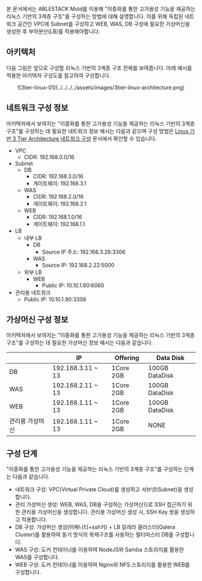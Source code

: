 본 문서에서는 ABLESTACK Mold를 이용해 "이중화를 통한 고가용성 기능을 제공하는 리눅스 기반의 3계층 구조"를 구성하는 방법에 대해 설명합니다. 
이를 위해 독립된 네트워크 공간인 VPC에 Subnet를 구성하고 WEB, WAS, DB 구성에 필요한 가상머신을 생성한 후 부하분산(LB)를 적용해아합니다.

## 아키텍처
다음 그림은 앞으로 구성할 리눅스 기반의 3계층 구조 전체를 보여줍니다.
아래 예시를 적용한 아키텍처 구성도를 참고하여 구성합니다.

<center>
![3tier-linux-01](../../../../assets/images/3tier-linux-architecture.png)
</center>

## 네트워크 구성 정보
아키텍처에서 보여지는 "이중화를 통한 고가용성 기능을 제공하는 리눅스 기반의 3계층 구조"를 구성하는 데 필요한 네트워크 정보 예시는 다음과 같으며 구성 방법은 [Linux 기반 3 Tier Architecture 네트워크 구성](../3tiers-linux-guide-network) 문서에서 확인할 수 있습니다.

- VPC
    - CIDR: 192.168.0.0/16
- Subnet
    - DB
        - CIDR: 192.168.3.0/16
        - 게이트웨이: 192.168.3.1
    - WAS
        - CIDR: 192.168.2.0/16
        - 게이트웨이: 192.168.2.1
    - WEB
        - CIDR: 192.168.1.0/16
        - 게이트웨이: 192.168.1.1
- LB
    - 내부 LB
        - DB
            - Source IP 주소: 192.168.3.26:3306
        - WAS
            - Source IP: 192.168.2.22:5000
    - 외부 LB
        - WEB
            - Public IP: 10.10.1.60:6060
- 관리용 네트워크
    - Public IP: 10.10.1.90:3306

## 가상머신 구성 정보
아키텍처에서 보여지는 "이중화를 통한 고가용성 기능을 제공하는 리눅스 기반의 3계층 구조"를 구성하는 데 필요한 가상머신 정보 예시는 다음과 같습니다.

|           | IP                | Offering  | Data Disk     |
| ----------| ------------------| ----------| --------------|
| DB        | 192.168.3.11 ~ 13 | 1Core 2GB | 100GB DataDisk |
| WAS       | 192.168.2.11 ~ 13 | 1Core 2GB | 100GB DataDisk |
| WEB       | 192.168.1.11 ~ 13 | 1Core 2GB | 100GB DataDisk |
| 관리용 가상머신 | 192.168.1.11 ~ 13 | 1Core 2GB | NONE |


## 구성 단계
"이중화를 통한 고가용성 기능을 제공하는 리눅스 기반의 3계층 구조"를 구성하는 단계는 다음과 같습니다.

- 네트워크 구성: VPC(Virtual Private Cloud)를 생성하고 서브넷(Subnet)을 생성합니다.
- 관리 가상머신 생성: WEB, WAS, DB을 구성하는 가상머신으로 SSH 접근하기 위한 관리용 가상머신을 생성합니다. 관리용 가상머신 생성 시, SSH Key 쌍을 생성하고 적용합니다.
- DB 구성: 가상머신 생성(어페니티+ssh키) + LB 갈레라 클러스터(Galera Cluster)를 활용하여 동기 방식의 복제구조를 사용하는 멀티마스터 DB를 구성합니다.
- WAS 구성: 도커 컨테이너를 이용하여 NodeJS와 Samba 스토리지를 활용한 WAS를 구성합니다.
- WEB 구성: 도커 컨테이너를 이용하여 Nginx와 NFS 스토리지를 활용한 WEB를 구성합니다.